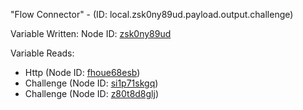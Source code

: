 "Flow Connector" - (ID: local.zsk0ny89ud.payload.output.challenge)

Variable Written:
Node ID: [zsk0ny89ud](../nodes/zsk0ny89ud.md)

Variable Reads:
* Http (Node ID: [fhoue68esb](../nodes/fhoue68esb.md))
* Challenge (Node ID: [si1p71skgq](../nodes/si1p71skgq.md))
* Challenge (Node ID: [z80t8d8glj](../nodes/z80t8d8glj.md))
